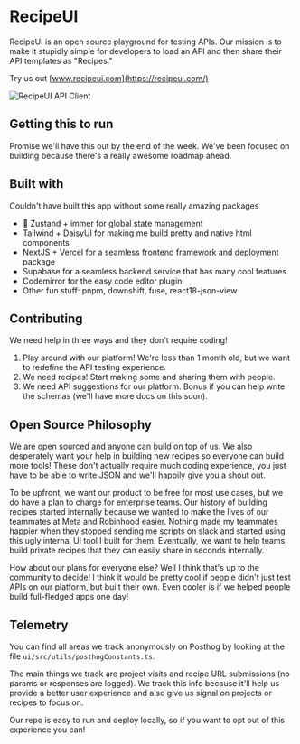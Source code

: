 # RecipeUI
RecipeUI is an open source playground for testing APIs. Our mission is to make it stupidly simple for developers to load an API and then share their API templates as "Recipes." 

Try us out [www.recipeui.com](https://recipeui.com/)

![RecipeUI API Client](https://raw.githubusercontent.com/RecipeUI/RecipeUI/main/ui/src/app/github_view.png)

## Getting this to run
Promise we'll have this out by the end of the week. We've been focused on building because there's a really awesome roadmap ahead.

## Built with
Couldn't have built this app without some really amazing packages
- 🐻 Zustand + immer for global state management
- Tailwind + DaisyUI for making me build pretty and native html components
- NextJS + Vercel for a seamless frontend framework and deployment package
- Supabase for a seamless backend service that has many cool features. 
- Codemirror for the easy code editor plugin
- Other fun stuff: pnpm, downshift, fuse, react18-json-view


## Contributing
We need help in three ways and they don't require coding!
1. Play around with our platform! We're less than 1 month old, but we want to redefine the API testing experience.
2. We need recipes! Start making some and sharing them with people.
3. We need API suggestions for our platform. Bonus if you can help write the schemas (we'll have more docs on this soon).



## Open Source Philosophy
We are open sourced and anyone can build on top of us. We also desperately want your help in building new recipes so everyone can build more tools! These don't actually require much coding experience, you just have to be able to write JSON and we'll happily give you a shout out.

To be upfront, we want our product to be free for most use cases, but we do have a plan to charge for enterprise teams. Our history of building recipes started internally because we wanted to make the lives of our teammates at Meta and Robinhood easier. Nothing made my teammates happier when they stopped sending me scripts on slack and started using this ugly internal UI tool I built for them. Eventually, we want to help teams build private recipes that they can easily share in seconds internally.

How about our plans for everyone else? Well I think that's up to the community to decide! I think it would be pretty cool if people didn't just test APIs on our platform, but built their own. Even cooler is if we helped people build full-fledged apps one day!

## Telemetry
You can find all areas we track anonymously on Posthog by looking at the file 
`ui/src/utils/posthogConstants.ts`.

The main things we track are project visits and recipe URL submissions (no params or responses are logged). We track this info because it'll help us provide a better user experience and also give us signal on projects or recipes to focus on. 

Our repo is easy to run and deploy locally, so if you want to opt out of this experience you can!
